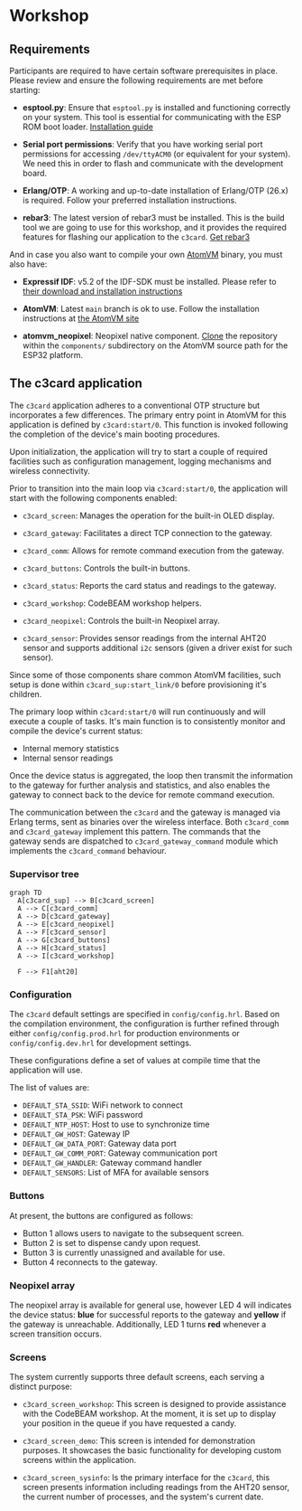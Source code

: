 # Workshop

## Requirements

Participants are required to have certain software prerequisites in
place. Please review and ensure the following requirements are met
before starting:

  - **esptool.py**: Ensure that `esptool.py` is installed and
    functioning correctly on your system. This tool is essential for
    communicating with the ESP ROM boot loader. [Installation
    guide](https://docs.espressif.com/projects/esptool/en/latest/esp32/installation.html)

  - **Serial port permissions**: Verify that you have working serial
    port permissions for accessing `/dev/ttyACM0` (or equivalent for
    your system). We need this in order to flash and communicate with
    the development board.

  - **Erlang/OTP**: A working and up-to-date installation of
    Erlang/OTP (26.x) is required. Follow your preferred installation
    instructions.

  - **rebar3**: The latest version of rebar3 must be installed. This
    is the build tool we are going to use for this workshop, and it
    provides the required features for flashing our application to the
    `c3card`. [Get rebar3](http://rebar3.org/)

And in case you also want to compile your own
[AtomVM](https://atomvm.net) binary, you must also have:

  - **Expressif IDF**: v5.2 of the IDF-SDK must be installed. Please
    refer to [their download and installation
    instructions](https://docs.espressif.com/projects/esp-idf/en/v5.2/esp32/get-started/index.html)

  - **AtomVM**: Latest `main` branch is ok to use. Follow the
    installation instructions at [the AtomVM
    site](https://www.atomvm.net/doc/master/getting-started-guide.html)

  - **atomvm_neopixel**: Neopixel native
      component. [Clone](https://github.com/atomvm/atomvm_neopixel)
      the repository within the `components/` subdirectory on the
      AtomVM source path for the ESP32 platform.

## The c3card application

The `c3card` application adheres to a conventional OTP structure but
incorporates a few differences. The primary entry point in AtomVM for
this application is defined by `c3card:start/0`. This function is
invoked following the completion of the device's main booting
procedures.

Upon initialization, the application will try to start a couple of
required facilities such as configuration management, logging
mechanisms and wireless connectivity.

Prior to transition into the main loop via `c3card:start/0`, the
application will start with the following components enabled:

  - `c3card_screen`: Manages the operation for the built-in OLED
    display.

  - `c3card_gateway`: Facilitates a direct TCP connection to the gateway.

  - `c3card_comm`: Allows for remote command execution from the
    gateway.

  - `c3card_buttons`: Controls the built-in buttons.

  - `c3card_status`: Reports the card status and readings to the gateway.

  - `c3card_workshop`: CodeBEAM workshop helpers.

  - `c3card_neopixel`: Controls the built-in Neopixel array.

  - `c3card_sensor`: Provides sensor readings from the internal AHT20
    sensor and supports additional `i2c` sensors (given a driver exist
    for such sensor).

Since some of those components share common AtomVM facilities, such
setup is done within `c3card_sup:start_link/0` before provisioning
it's children.

The primary loop within `c3card:start/0` will run continuously and
will execute a couple of tasks. It's main function is to consistently
monitor and compile the device's current status:

  - Internal memory statistics
  - Internal sensor readings

Once the device status is aggregated, the loop then transmit the
information to the gateway for further analysis and statistics, and
also enables the gateway to connect back to the device for remote
command execution.

The communication between the `c3card` and the gateway is managed via
Erlang terms, sent as binaries over the wireless interface. Both
`c3card_comm` and `c3card_gateway` implement this pattern. The
commands that the gateway sends are dispatched to
`c3card_gateway_command` module which implements the `c3card_command`
behaviour.

### Supervisor tree

```mermaid
graph TD
  A[c3card_sup] --> B[c3card_screen]
  A --> C[c3card_comm]
  A --> D[c3card_gateway]
  A --> E[c3card_neopixel]
  A --> F[c3card_sensor]
  A --> G[c3card_buttons]
  A --> H[c3card_status]
  A --> I[c3card_workshop]

  F --> F1[aht20]
```

### Configuration

The `c3card` default settings are specified in
`config/config.hrl`. Based on the compilation environment, the
configuration is further refined through either
`config/config.prod.hrl` for production environments or
`config/config.dev.hrl` for development settings.

These configurations define a set of values at compile time that the
application will use.

The list of values are:

  - `DEFAULT_STA_SSID`: WiFi network to connect
  - `DEFAULT_STA_PSK`: WiFi password
  - `DEFAULT_NTP_HOST`: Host to use to synchronize time
  - `DEFAULT_GW_HOST`: Gateway IP
  - `DEFAULT_GW_DATA_PORT`: Gateway data port
  - `DEFAULT_GW_COMM_PORT`: Gateway communication port
  - `DEFAULT_GW_HANDLER`: Gateway command handler
  - `DEFAULT_SENSORS`: List of MFA for available sensors

### Buttons

At present, the buttons are configured as follows:

  - Button 1 allows users to navigate to the subsequent screen.
  - Button 2 is set to dispense candy upon request.
  - Button 3 is currently unassigned and available for use.
  - Button 4 reconnects to the gateway.

### Neopixel array

The neopixel array is available for general use, however LED 4 will
indicates the device status: **blue** for successful reports to the
gateway and **yellow** if the gateway is unreachable. Additionally,
LED 1 turns **red** whenever a screen transition occurs.

### Screens

The system currently supports three default screens, each serving a
distinct purpose:

  - `c3card_screen_workshop`: This screen is designed to provide
    assistance with the CodeBEAM workshop. At the moment, it is set up
    to display your position in the queue if you have requested a
    candy.

  - `c3card_screen_demo`: This screen is intended for demonstration
    purposes. It showcases the basic functionality for developing
    custom screens within the application.

  - `c3card_screen_sysinfo`: Is the primary interface for the
    `c3card`, this screen presents information including readings from
    the AHT20 sensor, the current number of processes, and the
    system's current date.
